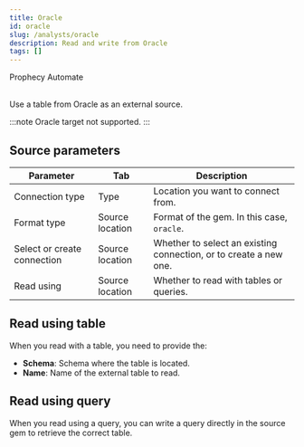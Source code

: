 ```yaml
---
title: Oracle
id: oracle
slug: /analysts/oracle
description: Read and write from Oracle
tags: []
---
```


<span class="badge">Prophecy Automate</span><br/><br/>

Use a table from Oracle as an external source.

:::note
Oracle target not supported.
:::

## Source parameters

| Parameter                   | Tab             | Description                                                       |
| --------------------------- | --------------- | ----------------------------------------------------------------- |
| Connection type             | Type            | Location you want to connect from.                                |
| Format type                 | Source location | Format of the gem. In this case, `oracle`.                        |
| Select or create connection | Source location | Whether to select an existing connection, or to create a new one. |
| Read using                  | Source location | Whether to read with tables or queries.                           |

## Read using table

When you read with a table, you need to provide the:

- **Schema**: Schema where the table is located.
- **Name**: Name of the external table to read.

## Read using query

When you read using a query, you can write a query directly in the source gem to retrieve the correct table.
